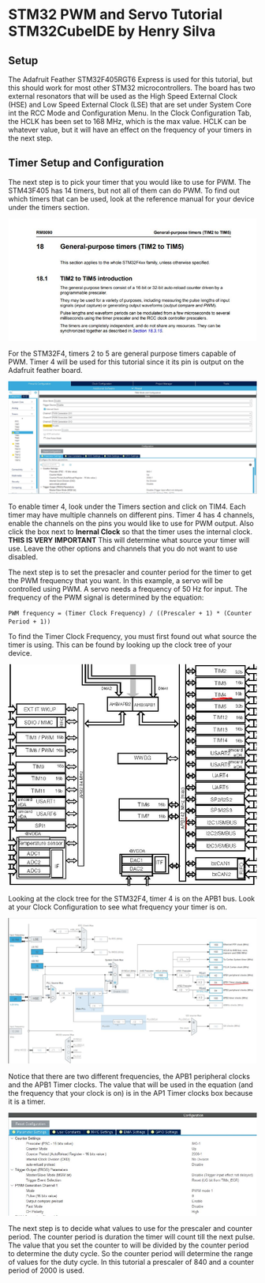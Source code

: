 # STM32 PWM and Servo Tutorial STM32CubeIDE by Henry Silva

## Setup

The Adafruit Feather STM32F405RGT6 Express is used for this tutorial, but this should work for most other STM32 microcontrollers.
The board has two external resonators that will be used as the High Speed External Clock (HSE) and Low Speed External Clock (LSE) that are set under System Core int the RCC Mode and Configuration Menu.
In the Clock Configuration Tab, the HCLK has been set to 168 MHz, which is the max value.
HCLK can be whatever value, but it will have an effect on the frequency of your timers in the next step.

## Timer Setup and Configuration

The next step is to pick your timer that you would like to use for PWM.
The STM43F405 has 14 timers, but not all of them can do PWM.
To find out which timers that can be used, look at the reference manual for your device under the timers section.

![reference](./src/ref.JPG)

For the STM32F4, timers 2 to 5 are general purpose timers capable of PWM.
Timer 4 will be used for this tutorial since it its pin is output on the Adafruit feather board.

![enableTimer](./src/step1.JPG)

To enable timer 4, look under the Timers section and click on TIM4.
Each timer may have multiple channels on different pins.
Timer 4 has 4 channels, enable the channels on the pins you would like to use for PWM output.
Also click the box next to **Inernal Clock** so that the timer uses the internal clock. **THIS IS VERY IMPORTANT**
This will determine what source your timer will use.
Leave the other options and channels that you do not want to use disabled.

The next step is to set the presacler and counter period for the timer to get the PWM frequency that you want.
In this example, a servo will be controlled using PWM.
A servo needs a frequency of 50 Hz for input.
The frequency of the PWM signal is determined by the equation:

`PWM frequency = (Timer Clock Frequency) / ((Prescaler + 1) * (Counter Period + 1))`

To find the Timer Clock Frequency, you must first found out what source the timer is using.
This can be found by looking up the clock tree of your device.

![Clock Tree](./src/clocktree.JPG)

Looking at the clock tree for the STM32F4, timer 4 is on the APB1 bus.
Look at your Clock Configuration to see what frequency your timer is on.

![Clock Config](./src/clock.JPG)

Notice that there are two different frequencies, the APB1 peripheral clocks and the APB1 Timer clocks.
The value that will be used in the equation (and the frequency that your clock is on) is in the AP1 Timer clocks box because it is a timer.

![Frequency Config](./src/step2.JPG)

The next step is to decide what values to use for the prescaler and counter period.
The counter period is duration the timer will count till the next pulse.
The value that you set the counter to will be divided by the counter period to determine the duty cycle.
So the counter period will determine the range of values for the duty cycle.
In this tutorial a prescaler of 840 and a counter period of 2000 is used.
